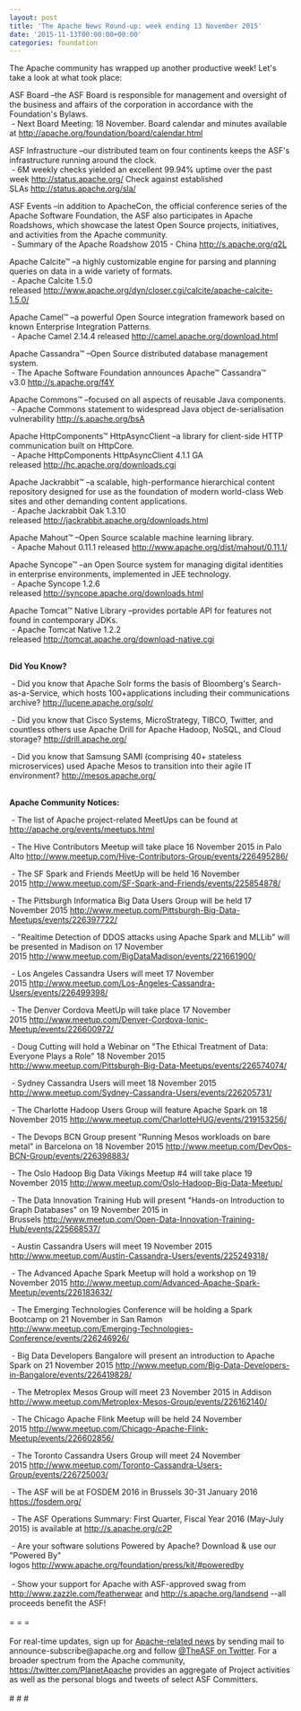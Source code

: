 ```yaml
---
layout: post
title: 'The Apache News Round-up: week ending 13 November 2015'
date: '2015-11-13T00:00:00+00:00'
categories: foundation
---
```

<p>The Apache community has wrapped up another productive week! Let's take a look at what took place:</p> 
  <p>ASF Board –the ASF Board is responsible for management and oversight of the business and affairs of the corporation in accordance with the Foundation's Bylaws.<br />&nbsp;- Next Board Meeting: 18 November. Board calendar and minutes available at&nbsp;<a href="http://apache.org/foundation/board/calendar.html">http://apache.org/foundation/board/calendar.html</a></p> 
  <div> 
    <p>ASF Infrastructure –our distributed team on four continents keeps the ASF's infrastructure running around the clock.<br />&nbsp;- 6M weekly checks yielded an excellent 99.94% uptime over the past week <a href="http://status.apache.org/">http://status.apache.org/</a>&nbsp;Check against established SLAs&nbsp;<a href="http://status.apache.org/sla/">http://status.apache.org/sla/</a></p> 
    <p>ASF Events –in addition to&nbsp;ApacheCon, the official conference series of the Apache Software Foundation, the ASF also participates in Apache Roadshows, which showcase the latest Open Source projects, initiatives, and activities from the Apache community.<br />&nbsp;-&nbsp;Summary of the Apache Roadshow 2015 - China&nbsp;<a href="http://s.apache.org/q2L">http://s.apache.org/q2L</a></p> 
    <p>Apache Calcite™ –a highly customizable engine for parsing and planning queries on data in a wide variety of formats.<br />&nbsp;- Apache Calcite 1.5.0 released&nbsp;<a href="http://www.apache.org/dyn/closer.cgi/calcite/apache-calcite-1.5.0/">http://www.apache.org/dyn/closer.cgi/calcite/apache-calcite-1.5.0/</a></p> 
    <p>Apache Camel™ –a powerful Open Source integration framework based on known Enterprise Integration Patterns.<br />&nbsp;- Apache Camel 2.14.4 released&nbsp;<a href="http://camel.apache.org/download.html">http://camel.apache.org/download.html</a></p> 
    <p>Apache Cassandra™ –Open Source distributed database management system.<br />&nbsp;- The Apache Software Foundation announces Apache™ Cassandra™ v3.0&nbsp;<a href="http://s.apache.org/f4Y">http://s.apache.org/f4Y</a></p> 
    <p>Apache Commons™ –focused on all aspects of reusable Java components.<br />&nbsp;- Apache Commons statement to widespread Java object de-serialisation vulnerability&nbsp;<a href="http://s.apache.org/bsA">http://s.apache.org/bsA</a></p> 
    <p>Apache HttpComponents™ HttpAsyncClient –a library for client-side HTTP communication built on HttpCore.<br />&nbsp;- Apache HttpComponents HttpAsyncClient 4.1.1 GA released&nbsp;<a href="http://hc.apache.org/downloads.cgi">http://hc.apache.org/downloads.cgi</a></p> 
    <p>Apache Jackrabbit™ –a scalable, high-performance hierarchical content repository designed for use as the foundation of modern world-class Web sites and other demanding content applications.<br />&nbsp;- Apache Jackrabbit Oak 1.3.10 released&nbsp;<a href="http://jackrabbit.apache.org/downloads.html">http://jackrabbit.apache.org/downloads.html</a></p> 
    <p>Apache Mahout™ –Open Source scalable machine learning library.<br />&nbsp;- Apache Mahout 0.11.1 released&nbsp;<a href="http://www.apache.org/dist/mahout/0.11.1/">http://www.apache.org/dist/mahout/0.11.1/</a></p> 
    <p>Apache Syncope™ –an Open Source system for managing digital identities in enterprise environments, implemented in JEE technology.<br />&nbsp;- Apache Syncope 1.2.6 released&nbsp;<a href="http://syncope.apache.org/downloads.html">http://syncope.apache.org/downloads.html</a></p> 
    <p>Apache Tomcat™ Native Library –provides portable API for features not found in contemporary JDKs.<br />&nbsp;- Apache Tomcat Native 1.2.2 released&nbsp;<a href="http://tomcat.apache.org/download-native.cgi">http://tomcat.apache.org/download-native.cgi</a><br /><br /></p> 
  </div> 
  <div> 
    <p><strong>Did You Know?</strong></p> 
  </div> 
  <div> 
    <p>&nbsp;- Did you know that Apache Solr forms the basis of Bloomberg's Search-as-a-Service, which hosts 100+applications including their communications archive?&nbsp;<a href="http://lucene.apache.org/solr/">http://lucene.apache.org/solr/</a></p> 
    <p>&nbsp;- Did you know that Cisco Systems, MicroStrategy, TIBCO, Twitter, and countless others use Apache Drill for Apache Hadoop, NoSQL, and Cloud storage?&nbsp;<a href="http://drill.apache.org/">http://drill.apache.org/</a></p> 
  </div> 
  <div> 
    <p>&nbsp;- Did you know that Samsung SAMI (comprising 40+ stateless microservices) used Apache Mesos to transition into their agile IT environment? <a href="http://mesos.apache.org/">http://mesos.apache.org/</a></p> 
  </div> 
  <div> 
    <p><strong><br />Apache Community Notices:</strong></p> 
    <p><strong></strong>&nbsp;- The list of Apache project-related MeetUps can be found at <a href="http://apache.org/events/meetups.html">http://apache.org/events/meetups.html</a></p> 
    <p>&nbsp;- The Hive Contributors Meetup will take place 16 November 2015 in Palo Alto&nbsp;<a href="http://www.meetup.com/Hive-Contributors-Group/events/226495286/">http://www.meetup.com/Hive-Contributors-Group/events/226495286/</a></p> 
    <p>&nbsp;- The SF Spark and Friends MeetUp will be held 16 November 2015&nbsp;<a href="http://www.meetup.com/SF-Spark-and-Friends/events/225854878/">http://www.meetup.com/SF-Spark-and-Friends/events/225854878/</a></p> 
    <p>&nbsp;- The Pittsburgh Informatica Big Data Users Group will be held 17 November 2015&nbsp;<a href="http://www.meetup.com/Pittsburgh-Big-Data-Meetups/events/226397722/">http://www.meetup.com/Pittsburgh-Big-Data-Meetups/events/226397722/</a></p> 
    <p>&nbsp;- &quot;Realtime Detection of DDOS attacks using Apache Spark and MLLib&quot; will be presented in Madison on 17 November 2015&nbsp;<a href="http://www.meetup.com/BigDataMadison/events/221661900/">http://www.meetup.com/BigDataMadison/events/221661900/</a></p> 
    <p>&nbsp;- Los Angeles Cassandra Users will meet 17 November 2015&nbsp;<a href="http://www.meetup.com/Los-Angeles-Cassandra-Users/events/226499398/">http://www.meetup.com/Los-Angeles-Cassandra-Users/events/226499398/</a></p> 
  </div> 
  <div></div> 
  <p>&nbsp;- The Denver Cordova MeetUp will take place 17 November 2015&nbsp;<a href="http://www.meetup.com/Denver-Cordova-Ionic-Meetup/events/226600972/">http://www.meetup.com/Denver-Cordova-Ionic-Meetup/events/226600972/</a></p> 
  <p>&nbsp;- Doug Cutting will hold a Webinar on &quot;The Ethical Treatment of Data: Everyone Plays a Role&quot; 18 November 2015 <a href="http://www.meetup.com/Pittsburgh-Big-Data-Meetups/events/226574074/">http://www.meetup.com/Pittsburgh-Big-Data-Meetups/events/226574074/</a></p> 
  <p>&nbsp;- Sydney Cassandra Users will meet 18 November 2015 <a href="http://www.meetup.com/Sydney-Cassandra-Users/events/226205731/">http://www.meetup.com/Sydney-Cassandra-Users/events/226205731/</a></p> 
  <p>&nbsp;- The Charlotte Hadoop Users Group will feature Apache Spark on 18 November 2015&nbsp;<a href="http://www.meetup.com/CharlotteHUG/events/219153256/">http://www.meetup.com/CharlotteHUG/events/219153256/</a></p> 
  <p>&nbsp;- The Devops BCN Group present &quot;Running Mesos workloads on bare metal&quot; in Barcelona on 18 November 2015&nbsp;<a href="http://www.meetup.com/DevOps-BCN-Group/events/226398883/">http://www.meetup.com/DevOps-BCN-Group/events/226398883/</a></p> 
  <p>&nbsp;- The Oslo Hadoop Big Data Vikings Meetup #4 will take place 19 November 2015&nbsp;<a href="http://www.meetup.com/Oslo-Hadoop-Big-Data-Meetup/">http://www.meetup.com/Oslo-Hadoop-Big-Data-Meetup/</a></p> 
  <p>&nbsp;- The Data Innovation Training Hub will present &quot;Hands-on Introduction to Graph Databases&quot; on 19 November 2015 in Brussels&nbsp;<a href="http://www.meetup.com/Open-Data-Innovation-Training-Hub/events/225668537/">http://www.meetup.com/Open-Data-Innovation-Training-Hub/events/225668537/</a></p> 
  <p>&nbsp;- Austin Cassandra Users will meet 19 November 2015 <a href="http://www.meetup.com/Austin-Cassandra-Users/events/225249318/">http://www.meetup.com/Austin-Cassandra-Users/events/225249318/</a></p> 
  <p>&nbsp;- The Advanced Apache Spark Meetup will hold a workshop on 19 November 2015&nbsp;<a href="http://www.meetup.com/Advanced-Apache-Spark-Meetup/events/226183632/">http://www.meetup.com/Advanced-Apache-Spark-Meetup/events/226183632/</a></p> 
  <p>&nbsp;- The Emerging Technologies Conference will be holding a Spark Bootcamp on 21 November in San Ramon <a href="http://www.meetup.com/Emerging-Technologies-Conference/events/226246926/">http://www.meetup.com/Emerging-Technologies-Conference/events/226246926/</a></p> 
  <p>&nbsp;- Big Data Developers Bangalore will present an introduction to Apache Spark on 21 November 2015 <a href="http://www.meetup.com/Big-Data-Developers-in-Bangalore/events/226419828/">http://www.meetup.com/Big-Data-Developers-in-Bangalore/events/226419828/</a></p> 
  <p>&nbsp;- The Metroplex Mesos Group will meet 23 November 2015 in Addison <a href="http://www.meetup.com/Metroplex-Mesos-Group/events/226162140/">http://www.meetup.com/Metroplex-Mesos-Group/events/226162140/</a></p> 
  <p>&nbsp;- The Chicago Apache Flink Meetup will be held 24 November 2015&nbsp;<a href="http://www.meetup.com/Chicago-Apache-Flink-Meetup/events/226602856/">http://www.meetup.com/Chicago-Apache-Flink-Meetup/events/226602856/</a></p> 
  <p>&nbsp;- The Toronto Cassandra Users Group will meet 24 November 2015&nbsp;<a href="http://www.meetup.com/Toronto-Cassandra-Users-Group/events/226725003/">http://www.meetup.com/Toronto-Cassandra-Users-Group/events/226725003/</a></p> 
  <div> 
    <p>&nbsp;- The ASF will be at FOSDEM 2016 in Brussels 30-31 January 2016 <a href="https://fosdem.org/">https://fosdem.org/</a></p> 
  </div> 
  <div> 
    <p>&nbsp;- The ASF Operations Summary: First Quarter, Fiscal Year 2016 (May-July 2015) is available at&nbsp;<a href="http://s.apache.org/c2P">http://s.apache.org/c2P</a></p> 
  </div> 
  <div>&nbsp;- Are your software solutions Powered by Apache? Download &amp; use our &quot;Powered By&quot; logos&nbsp;<a href="http://www.apache.org/foundation/press/kit/#poweredby">http://www.apache.org/foundation/press/kit/#poweredby</a></div> 
  <div><br /></div> 
  <div>&nbsp;- Show your support for Apache with ASF-approved swag from <a href="http://www.zazzle.com/featherwear">http://www.zazzle.com/featherwear</a> and&nbsp;<a href="http://s.apache.org/landsend">http://s.apache.org/landsend</a> --all proceeds benefit the ASF!&nbsp;</div> 
  <div><br /></div> 
  <div>= = =</div> 
  <div><br /></div> 
  <div>For real-time updates, sign up for <a href="http://apache.org/foundation/mailinglists.html#foundation-announce">Apache-related news</a> by sending mail to announce-subscribe@apache.org and follow <a href="https://twitter.com/TheASF">@TheASF on Twitter</a>. For a broader spectrum from the Apache community, <a href="http://s.apache.org/landsend">https://twitter.com/PlanetApache</a> provides an aggregate of Project activities as well as the personal blogs and tweets of select ASF Committers.</div> 
  <div><br /></div> 
  <div># # #</div>
